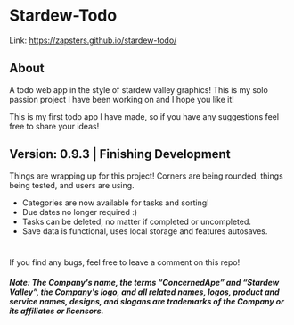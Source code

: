 # Stardew-Todo

Link: https://zapsters.github.io/stardew-todo/

## About

A todo web app in the style of stardew valley graphics! This is my solo passion project I have been working on and I hope you like it!

This is my first todo app I have made, so if you have any suggestions feel free to share your ideas!

## Version: 0.9.3 | Finishing Development

Things are wrapping up for this project! Corners are being rounded, things being tested, and users are using.

- Categories are now available for tasks and sorting!
- Due dates no longer required :)
- Tasks can be deleted, no matter if completed or uncompleted.
- Save data is functional, uses local storage and features autosaves.

#

If you find any bugs, feel free to leave a comment on this repo!

##### Note: The Company's name, the terms “ConcernedApe” and “Stardew Valley”, the Company's logo, and all related names, logos, product and service names, designs, and slogans are trademarks of the Company or its affiliates or licensors.
